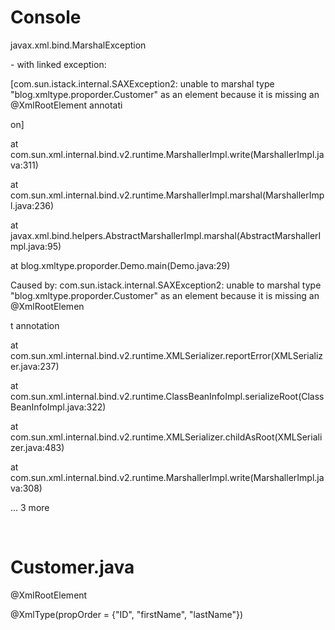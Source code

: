 <p><h1>Console</h1></p>
<p>javax.xml.bind.MarshalException</p>
<p> - with linked exception:</p>
<p>[com.sun.istack.internal.SAXException2: unable to marshal type "blog.xmltype.proporder.Customer" as an element because it is missing an @XmlRootElement annotati</p>
<p>on]</p>
<p>	at com.sun.xml.internal.bind.v2.runtime.MarshallerImpl.write(MarshallerImpl.java:311)</p>
<p>	at com.sun.xml.internal.bind.v2.runtime.MarshallerImpl.marshal(MarshallerImpl.java:236)</p>
<p>	at javax.xml.bind.helpers.AbstractMarshallerImpl.marshal(AbstractMarshallerImpl.java:95)</p>
<p>	at blog.xmltype.proporder.Demo.main(Demo.java:29)</p>
<p>Caused by: com.sun.istack.internal.SAXException2: unable to marshal type "blog.xmltype.proporder.Customer" as an element because it is missing an @XmlRootElemen</p>
<p>t annotation</p>
<p>	at com.sun.xml.internal.bind.v2.runtime.XMLSerializer.reportError(XMLSerializer.java:237)</p>
<p>	at com.sun.xml.internal.bind.v2.runtime.ClassBeanInfoImpl.serializeRoot(ClassBeanInfoImpl.java:322)</p>
<p>	at com.sun.xml.internal.bind.v2.runtime.XMLSerializer.childAsRoot(XMLSerializer.java:483)</p>
<p>	at com.sun.xml.internal.bind.v2.runtime.MarshallerImpl.write(MarshallerImpl.java:308)</p>
<p>	... 3 more</p>
</br>
<p><h1>Customer.java</h1></p>
<p>@XmlRootElement</p>
<p>@XmlType(propOrder = {"ID", "firstName", "lastName"})</p>

